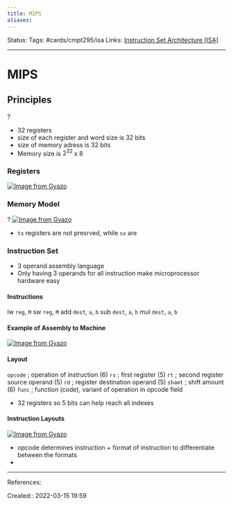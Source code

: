 ```yaml
---
title: MIPS
aliases:
---
```

Status:
Tags: #cards/cmpt295/isa 
Links: [Instruction Set Architecture (ISA)](out/instruction-set-architecture-isa.md)
___

# MIPS

## Principles
?
- 32 registers
- size of each register and word size is 32 bits
- size of memory adress is 32 bits
- Memory size is $2^32$ x 8

### Registers
[![Image from Gyazo](https://i.gyazo.com/83b72bc484421d365fd183dc7845b8a3.png)](https://gyazo.com/83b72bc484421d365fd183dc7845b8a3)

### Memory Model
?
[![Image from Gyazo](https://i.gyazo.com/a01b58acac37a72743d8613e2845b432.png)](https://gyazo.com/a01b58acac37a72743d8613e2845b432)
- `tx` registers are not presrved, while `sx` are
<!--SR:!2022-03-22,1,130-->

### Instruction Set
- 3 operand assembly language
- Only having 3 operands for all instruction make microprocessor hardware easy

#### Instructions
lw `reg`, `M`
sw `reg`, `M`
add `dest`, `a`, `b`
sub `dest`, `a`, `b`
mul `dest`, `a`, `b`

#### Example of Assembly to Machine
[![Image from Gyazo](https://i.gyazo.com/98ddaf36e051f1cf30fe7590a855d2ab.png)](https://gyazo.com/98ddaf36e051f1cf30fe7590a855d2ab)
#### Layout
`opcode` ; operation of instruction (6)
`rs` ; first register (5)
`rt` ; second register source operand (5)
`rd` ; register destination operand (5)
`shamt` ; shift amount (6)
`func` ; function (code), variant of operation in opcode field

- 32 registers so 5 bits can help reach all indexes

#### Instruction Layouts
[![Image from Gyazo](https://i.gyazo.com/ded5025bd7908c9489cf267d8c37ae64.png)](https://gyazo.com/ded5025bd7908c9489cf267d8c37ae64)
- opcode determines instruction + format of instruction to differentiate between the formats
- 
___
References:

Created:: 2022-03-15 19:59
